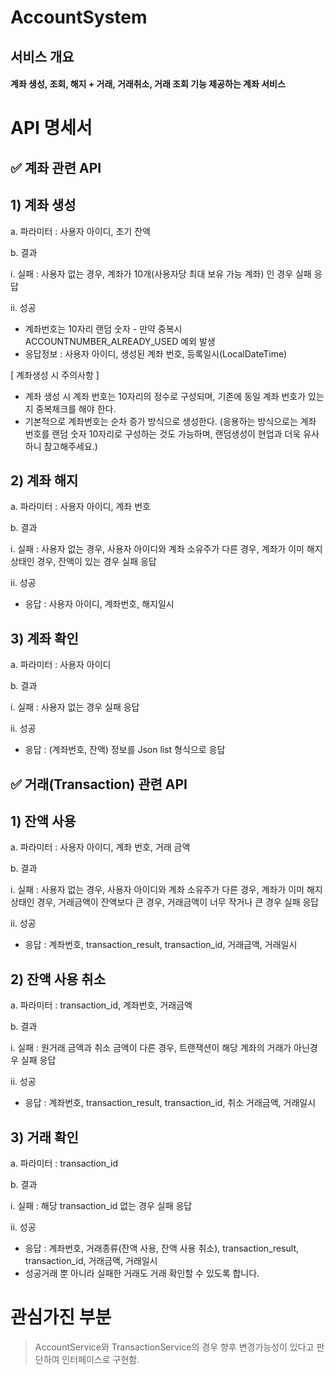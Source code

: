# AccountSystem
## 서비스 개요
#### 계좌 생성, 조회, 해지 + 거래, 거래취소, 거래 조회 기능 제공하는 계좌 서비스 

# API 명세서
## ✅ 계좌 관련 API
## 1) 계좌 생성
   a. 파라미터 : 사용자 아이디, 초기 잔액

   b. 결과

   i. 실패 : 사용자 없는 경우, 계좌가 10개(사용자당 최대 보유 가능 계좌) 인 경우 실패 응답

   ii. 성공
- 계좌번호는 10자리 랜덤 숫자 - 만약 중복시 ACCOUNTNUMBER_ALREADY_USED 예외 발생
- 응답정보 : 사용자 아이디, 생성된 계좌 번호, 등록일시(LocalDateTime)

[ 계좌생성 시 주의사항 ]
- 계좌 생성 시 계좌 번호는 10자리의 정수로 구성되며, 기존에 동일 계좌 번호가 있는지 중복체크를 해야 한다.
- 기본적으로 계좌번호는 순차 증가 방식으로 생성한다. (응용하는 방식으로는 계좌 번호를 랜덤 숫자 10자리로 구성하는 것도 가능하며, 랜덤생성이 현업과 더욱 유사하니 참고해주세요.)

## 2) 계좌 해지
   a. 파라미터 : 사용자 아이디, 계좌 번호

   b. 결과

   i. 실패 : 사용자 없는 경우, 사용자 아이디와 계좌 소유주가 다른 경우, 계좌가 이미 해지 상태인 경우, 잔액이 있는 경우 실패 응답
   
ii. 성공
- 응답 : 사용자 아이디, 계좌번호, 해지일시

## 3) 계좌 확인
   a. 파라미터 : 사용자 아이디

   b. 결과

   i. 실패 : 사용자 없는 경우 실패 응답

   ii. 성공
- 응답 : (계좌번호, 잔액) 정보를 Json list 형식으로 응답

## ✅ 거래(Transaction) 관련 API
## 1) 잔액 사용
   a. 파라미터 : 사용자 아이디, 계좌 번호, 거래 금액

   b. 결과

   i. 실패 : 사용자 없는 경우, 사용자 아이디와 계좌 소유주가 다른 경우, 계좌가 이미 해지 상태인 경우, 거래금액이 잔액보다 큰 경우, 거래금액이 너무 작거나 큰 경우 실패 응답

   ii. 성공

- 응답 : 계좌번호, transaction_result, transaction_id, 거래금액, 거래일시

## 2) 잔액 사용 취소
   a. 파라미터 : transaction_id, 계좌번호, 거래금액

   b. 결과

   i. 실패 : 원거래 금액과 취소 금액이 다른 경우, 트랜잭션이 해당 계좌의 거래가 아닌경우 실패 응답

   ii. 성공

- 응답 : 계좌번호, transaction_result, transaction_id, 취소 거래금액, 거래일시

## 3) 거래 확인
   a. 파라미터 : transaction_id

   b. 결과

   i. 실패 : 해당 transaction_id 없는 경우 실패 응답

   ii. 성공

- 응답 : 계좌번호, 거래종류(잔액 사용, 잔액 사용 취소), transaction_result, transaction_id, 거래금액, 거래일시
- 성공거래 뿐 아니라 실패한 거래도 거래 확인할 수 있도록 합니다.


# 관심가진 부분
> AccountService와 TransactionService의 경우 향후 변경가능성이 있다고 판단하여 인터페이스로 구현함. 